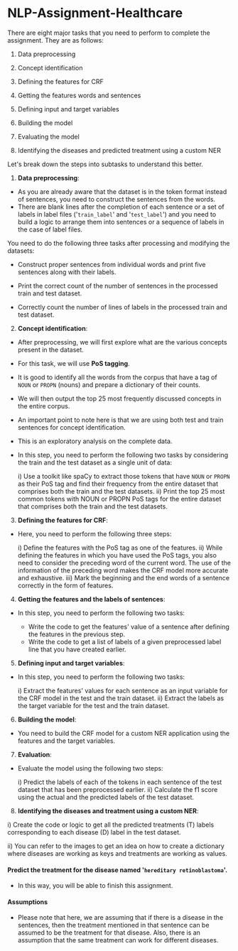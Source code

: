 # NLP-Assignment-Healthcare

There are eight major tasks that you need to perform to complete the assignment. They are as follows:

1. Data preprocessing


2. Concept identification


3. Defining the features for CRF


4. Getting the features words and sentences


5. Defining input and target variables


6. Building the model


7. Evaluating the model


8. Identifying the diseases and predicted treatment using a custom NER


Let's break down the steps into subtasks to understand this better.

 

1. **Data preprocessing**: 



- As you are already aware that the dataset is in the token format instead of sentences, you need to construct the sentences from the words. 
- There are blank lines after the completion of each sentence or a set of labels in label files ('`train_label`' and '`test_label`') and you need to build a logic to arrange them into sentences or a sequence of labels in the case of label files. 

You need to do the following three tasks after processing and modifying the datasets:


- Construct proper sentences from individual words and print five sentences along with their labels.


- Print the correct count of the number of sentences in the processed train and test dataset.


- Correctly count the number of lines of labels in the processed train and test dataset.

2. **Concept identification**:



- After preprocessing, we will first explore what are the various concepts present in the dataset. 
- For this task, we will use **PoS tagging**.
- It is good to identify all the words from the corpus that have a tag of `NOUN` or `PROPN` (nouns) and prepare a dictionary of their counts. 
- We will then output the top 25 most frequently discussed concepts in the entire corpus.

 

- An important point to note here is that we are using both test and train sentences for concept identification. 
- This is an exploratory analysis on the complete data. 
- In this step, you need to perform the following two tasks by considering the train and the test dataset as a single unit of data:


    i) Use a toolkit like spaCy to extract those tokens that have `NOUN` or `PROPN` as their PoS tag and find their frequency from the entire dataset that comprises both the train and the test datasets.
    ii) Print the top 25 most common tokens with NOUN or PROPN PoS tags for the entire dataset that comprises both the train and the test datasets.

3. **Defining the features for CRF**:



- Here, you need to perform the following three steps:

    i) Define the features with the PoS tag as one of the features.
    ii) While defining the features in which you have used the PoS tags, you also need to consider the preceding word of the current word. The use of the information of the preceding word makes the CRF model more accurate and exhaustive.
    iii) Mark the beginning and the end words of a sentence correctly in the form of features.

4. **Getting the features and the labels of sentences**:


- In this step, you need to perform the following two tasks:

    - Write the code to get the features' value of a sentence after defining the features in the previous step.
    - Write the code to get a list of labels of a given preprocessed label line that you have created earlier.

5. **Defining input and target variables**:



- In this step, you need to perform the following two tasks:

    i) Extract the features' values for each sentence as an input variable for the CRF model in the test and the train dataset.
    ii) Extract the labels as the target variable for the test and the train dataset.

6. **Building the model**:


- You need to build the CRF model for a custom NER application using the features and the target variables.

7. **Evaluation**: 


- Evaluate the model using the following two steps:

    i) Predict the labels of each of the tokens in each sentence of the test dataset that has been preprocessed earlier.
    ii) Calculate the f1 score using the actual and the predicted labels of the test dataset.

8. **Identifying the diseases and treatment using a custom NER**: 


i) Create the code or logic to get all the predicted treatments (T) labels corresponding to each disease (D) label in the test dataset. 

ii) You can refer to the images to get an idea on how to create a dictionary where diseases are working as keys and treatments are working as values.

#### Predict the treatment for the disease named '`hereditary retinoblastoma`'.



- In this way, you will be able to finish this assignment. 




 
#### Assumptions

- Please note that here, we are assuming that if there is a disease in the sentences, then the treatment mentioned in that sentence can be assumed to be the treatment for that disease. Also, there is an assumption that the same treatment can work for different diseases.

 

